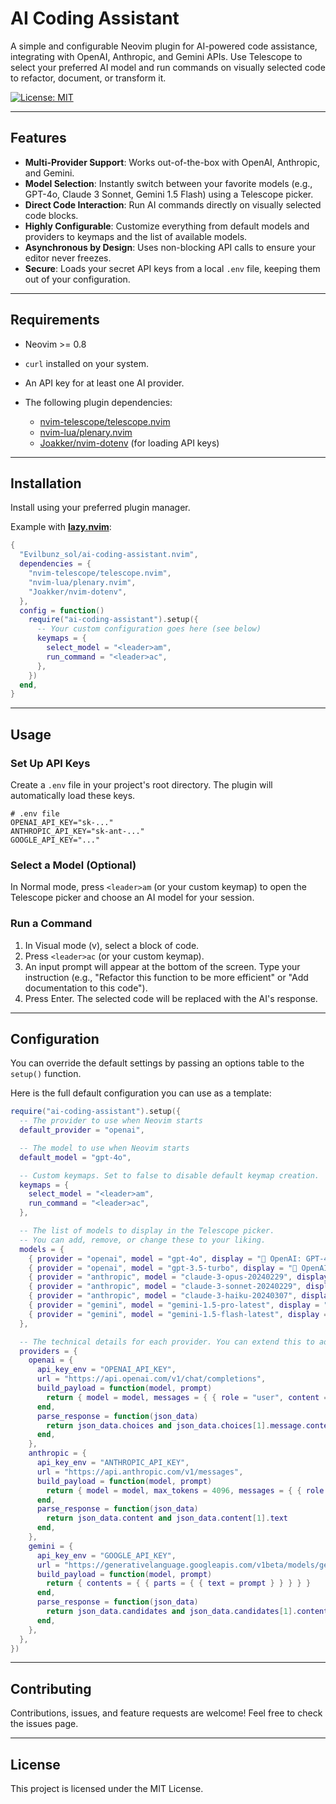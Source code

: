 # AI Coding Assistant

A simple and configurable Neovim plugin for AI-powered code assistance, integrating with OpenAI, Anthropic, and Gemini APIs. Use Telescope to select your preferred AI model and run commands on visually selected code to refactor, document, or transform it.

[![License: MIT](https://img.shields.io/badge/License-MIT-blue.svg)](https://github.com/Evilbunz_sol/ai-coding-assistant.nvim/blob/main/LICENSE)

---

## Features

- **Multi-Provider Support**: Works out-of-the-box with OpenAI, Anthropic, and Gemini.
- **Model Selection**: Instantly switch between your favorite models (e.g., GPT-4o, Claude 3 Sonnet, Gemini 1.5 Flash) using a Telescope picker.
- **Direct Code Interaction**: Run AI commands directly on visually selected code blocks.
- **Highly Configurable**: Customize everything from default models and providers to keymaps and the list of available models.
- **Asynchronous by Design**: Uses non-blocking API calls to ensure your editor never freezes.
- **Secure**: Loads your secret API keys from a local `.env` file, keeping them out of your configuration.

---

## Requirements

- Neovim >= 0.8
- `curl` installed on your system.
- An API key for at least one AI provider.
- The following plugin dependencies:

  - [nvim-telescope/telescope.nvim](https://github.com/nvim-telescope/telescope.nvim)
  - [nvim-lua/plenary.nvim](https://github.com/nvim-lua/plenary.nvim)
  - [Joakker/nvim-dotenv](https://github.com/Joakker/nvim-dotenv) (for loading API keys)

---

## Installation

Install using your preferred plugin manager.

Example with **[lazy.nvim](https://github.com/folke/lazy.nvim)**:

```lua
{
  "Evilbunz_sol/ai-coding-assistant.nvim",
  dependencies = {
    "nvim-telescope/telescope.nvim",
    "nvim-lua/plenary.nvim",
    "Joakker/nvim-dotenv",
  },
  config = function()
    require("ai-coding-assistant").setup({
      -- Your custom configuration goes here (see below)
      keymaps = {
        select_model = "<leader>am",
        run_command = "<leader>ac",
      },
    })
  end,
}
```

---

## Usage

### Set Up API Keys

Create a `.env` file in your project's root directory. The plugin will automatically load these keys.

```dotenv
# .env file
OPENAI_API_KEY="sk-..."
ANTHROPIC_API_KEY="sk-ant-..."
GOOGLE_API_KEY="..."
```

### Select a Model (Optional)

In Normal mode, press `<leader>am` (or your custom keymap) to open the Telescope picker and choose an AI model for your session.

### Run a Command

1. In Visual mode (v), select a block of code.
2. Press `<leader>ac` (or your custom keymap).
3. An input prompt will appear at the bottom of the screen. Type your instruction (e.g., "Refactor this function to be more efficient" or "Add documentation to this code").
4. Press Enter. The selected code will be replaced with the AI's response.

---

## Configuration

You can override the default settings by passing an options table to the `setup()` function.

Here is the full default configuration you can use as a template:

```lua
require("ai-coding-assistant").setup({
  -- The provider to use when Neovim starts
  default_provider = "openai",

  -- The model to use when Neovim starts
  default_model = "gpt-4o",

  -- Custom keymaps. Set to false to disable default keymap creation.
  keymaps = {
    select_model = "<leader>am",
    run_command = "<leader>ac",
  },

  -- The list of models to display in the Telescope picker.
  -- You can add, remove, or change these to your liking.
  models = {
    { provider = "openai", model = "gpt-4o", display = "🤖 OpenAI: GPT-4o" },
    { provider = "openai", model = "gpt-3.5-turbo", display = "🤖 OpenAI: GPT-3.5 Turbo" },
    { provider = "anthropic", model = "claude-3-opus-20240229", display = "🌶️ Anthropic: Claude 3 Opus" },
    { provider = "anthropic", model = "claude-3-sonnet-20240229", display = "🌶️ Anthropic: Claude 3 Sonnet" },
    { provider = "anthropic", model = "claude-3-haiku-20240307", display = "🌶️ Anthropic: Claude 3 Haiku" },
    { provider = "gemini", model = "gemini-1.5-pro-latest", display = "✨ Gemini: 1.5 Pro" },
    { provider = "gemini", model = "gemini-1.5-flash-latest", display = "⚡ Gemini: 1.5 Flash" },
  },

  -- The technical details for each provider. You can extend this to add new providers.
  providers = {
    openai = {
      api_key_env = "OPENAI_API_KEY",
      url = "https://api.openai.com/v1/chat/completions",
      build_payload = function(model, prompt)
        return { model = model, messages = { { role = "user", content = prompt } } }
      end,
      parse_response = function(json_data)
        return json_data.choices and json_data.choices[1].message.content
      end,
    },
    anthropic = {
      api_key_env = "ANTHROPIC_API_KEY",
      url = "https://api.anthropic.com/v1/messages",
      build_payload = function(model, prompt)
        return { model = model, max_tokens = 4096, messages = { { role = "user", content = prompt } } }
      end,
      parse_response = function(json_data)
        return json_data.content and json_data.content[1].text
      end,
    },
    gemini = {
      api_key_env = "GOOGLE_API_KEY",
      url = "https://generativelanguage.googleapis.com/v1beta/models/gemini-1.5-pro-latest:generateContent",
      build_payload = function(model, prompt)
        return { contents = { { parts = { { text = prompt } } } } }
      end,
      parse_response = function(json_data)
        return json_data.candidates and json_data.candidates[1].content.parts[1].text
      end,
    },
  },
})
```

---

## Contributing

Contributions, issues, and feature requests are welcome! Feel free to check the issues page.

---

## License

This project is licensed under the MIT License.
